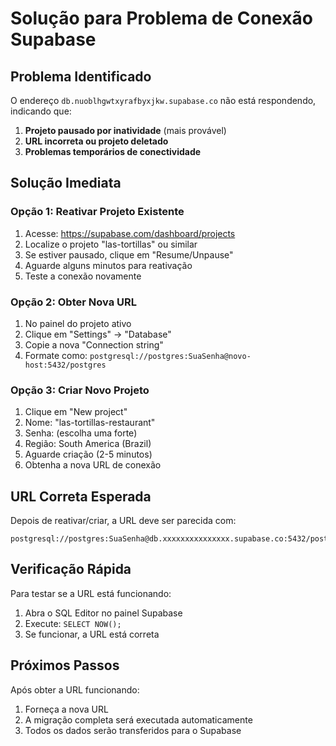 # Solução para Problema de Conexão Supabase

## Problema Identificado
O endereço `db.nuoblhgwtxyrafbyxjkw.supabase.co` não está respondendo, indicando que:

1. **Projeto pausado por inatividade** (mais provável)
2. **URL incorreta ou projeto deletado**
3. **Problemas temporários de conectividade**

## Solução Imediata

### Opção 1: Reativar Projeto Existente
1. Acesse: https://supabase.com/dashboard/projects
2. Localize o projeto "las-tortillas" ou similar
3. Se estiver pausado, clique em "Resume/Unpause"
4. Aguarde alguns minutos para reativação
5. Teste a conexão novamente

### Opção 2: Obter Nova URL
1. No painel do projeto ativo
2. Clique em "Settings" → "Database"
3. Copie a nova "Connection string"
4. Formate como: `postgresql://postgres:SuaSenha@novo-host:5432/postgres`

### Opção 3: Criar Novo Projeto
1. Clique em "New project"
2. Nome: "las-tortillas-restaurant"
3. Senha: (escolha uma forte)
4. Região: South America (Brazil)
5. Aguarde criação (2-5 minutos)
6. Obtenha a nova URL de conexão

## URL Correta Esperada
Depois de reativar/criar, a URL deve ser parecida com:
```
postgresql://postgres:SuaSenha@db.xxxxxxxxxxxxxxx.supabase.co:5432/postgres
```

## Verificação Rápida
Para testar se a URL está funcionando:
1. Abra o SQL Editor no painel Supabase
2. Execute: `SELECT NOW();`
3. Se funcionar, a URL está correta

## Próximos Passos
Após obter a URL funcionando:
1. Forneça a nova URL
2. A migração completa será executada automaticamente
3. Todos os dados serão transferidos para o Supabase